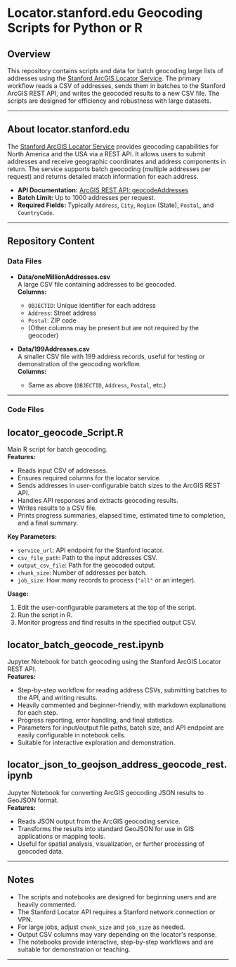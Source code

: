 # Locator.stanford.edu Geocoding Scripts for Python or R

## Overview

This repository contains scripts and data for batch geocoding large lists of addresses using the [Stanford ArcGIS Locator Service](https://locator.stanford.edu/). The primary workflow reads a CSV of addresses, sends them in batches to the Stanford ArcGIS REST API, and writes the geocoded results to a new CSV file. The scripts are designed for efficiency and robustness with large datasets.

---

## About locator.stanford.edu

The [Stanford ArcGIS Locator Service](https://locator.stanford.edu/) provides geocoding capabilities for North America and the USA via a REST API. It allows users to submit addresses and receive geographic coordinates and address components in return. The service supports batch geocoding (multiple addresses per request) and returns detailed match information for each address.

- **API Documentation:** [ArcGIS REST API: geocodeAddresses](https://developers.arcgis.com/rest/geocode/api-reference/geocoding-geocode-addresses.htm)
- **Batch Limit:** Up to 1000 addresses per request.
- **Required Fields:** Typically `Address`, `City`, `Region` (State), `Postal`, and `CountryCode`.

---

## Repository Content

### Data Files

- **Data/oneMillionAddresses.csv**  
  A large CSV file containing addresses to be geocoded.  
  **Columns:**  
  - `OBJECTID`: Unique identifier for each address  
  - `Address`: Street address  
  - `Postal`: ZIP code  
  - (Other columns may be present but are not required by the geocoder)

- **Data/199Addresses.csv**  
  A smaller CSV file with 199 address records, useful for testing or demonstration of the geocoding workflow.  
  **Columns:**  
  - Same as above (`OBJECTID`, `Address`, `Postal`, etc.)


---

### Code Files

## **locator_geocode_Script.R**  
  Main R script for batch geocoding.  
  **Features:**  
  - Reads input CSV of addresses.
  - Ensures required columns for the locator service.
  - Sends addresses in user-configurable batch sizes to the ArcGIS REST API.
  - Handles API responses and extracts geocoding results.
  - Writes results to a CSV file.
  - Prints progress summaries, elapsed time, estimated time to completion, and a final summary.

  **Key Parameters:**  
  - `service_url`: API endpoint for the Stanford locator.
  - `csv_file_path`: Path to the input addresses CSV.
  - `output_csv_file`: Path for the geocoded output.
  - `chunk_size`: Number of addresses per batch.
  - `job_size`: How many records to process (`"all"` or an integer).

  **Usage:**  
  1. Edit the user-configurable parameters at the top of the script.
  2. Run the script in R.
  3. Monitor progress and find results in the specified output CSV.

## **locator_batch_geocode_rest.ipynb**  
  Jupyter Notebook for batch geocoding using the Stanford ArcGIS Locator REST API.  
  **Features:**  
  - Step-by-step workflow for reading address CSVs, submitting batches to the API, and writing results.
  - Heavily commented and beginner-friendly, with markdown explanations for each step.
  - Progress reporting, error handling, and final statistics.
  - Parameters for input/output file paths, batch size, and API endpoint are easily configurable in notebook cells.
  - Suitable for interactive exploration and demonstration.

## **locator_json_to_geojson_address_geocode_rest.ipynb**  
  Jupyter Notebook for converting ArcGIS geocoding JSON results to GeoJSON format.  
  **Features:**  
  - Reads JSON output from the ArcGIS geocoding service.
  - Transforms the results into standard GeoJSON for use in GIS applications or mapping tools.
  - Useful for spatial analysis, visualization, or further processing of geocoded data.

---

## Notes

- The scripts and notebooks are designed for beginning users and are heavily commented.
- The Stanford Locator API requires a Stanford network connection or VPN.
- For large jobs, adjust `chunk_size` and `job_size` as needed.
- Output CSV columns may vary depending on the locator's response.
- The notebooks provide interactive, step-by-step workflows and are suitable for demonstration or teaching.

---


